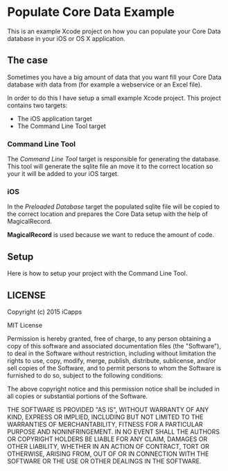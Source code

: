# Populate Core Data Example

This is an example Xcode project on how you can populate your Core Data database in your iOS or OS X application.

## The case

Sometimes you have a big amount of data that you want fill your Core Data database with data from (for example a webservice or an Excel file).

In order to do this I have setup a small example Xcode project. This project contains two targets:

- The iOS application target
- The Command Line Tool target

### Command Line Tool

The _Command Line Tool_ target is responsible for generating the database. This tool will generate the sqlite file an move it to the correct location so your it will be added to your iOS target.

### iOS

In the _Preloaded Database_ target the populated sqlite file will be copied to the correct location and prepares the Core Data setup with the help of MagicalRecord.

**MagicalRecord** is used because we want to reduce the amount of code.

## Setup

Here is how to setup your project with the Command Line Tool.

## LICENSE

Copyright (c) 2015 iCapps

MIT License

Permission is hereby granted, free of charge, to any person obtaining
a copy of this software and associated documentation files (the
"Software"), to deal in the Software without restriction, including
without limitation the rights to use, copy, modify, merge, publish,
distribute, sublicense, and/or sell copies of the Software, and to
permit persons to whom the Software is furnished to do so, subject to
the following conditions:

The above copyright notice and this permission notice shall be
included in all copies or substantial portions of the Software.

THE SOFTWARE IS PROVIDED "AS IS", WITHOUT WARRANTY OF ANY KIND,
EXPRESS OR IMPLIED, INCLUDING BUT NOT LIMITED TO THE WARRANTIES OF
MERCHANTABILITY, FITNESS FOR A PARTICULAR PURPOSE AND
NONINFRINGEMENT. IN NO EVENT SHALL THE AUTHORS OR COPYRIGHT HOLDERS BE
LIABLE FOR ANY CLAIM, DAMAGES OR OTHER LIABILITY, WHETHER IN AN ACTION
OF CONTRACT, TORT OR OTHERWISE, ARISING FROM, OUT OF OR IN CONNECTION
WITH THE SOFTWARE OR THE USE OR OTHER DEALINGS IN THE SOFTWARE.


